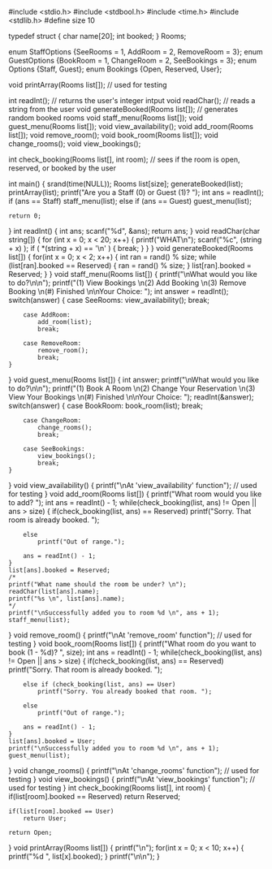 #include <stdio.h>
#include <stdbool.h>
#include <time.h>
#include <stdlib.h>
#define size 10

typedef struct
{
    char name[20];
    int booked;
} Rooms;

enum StaffOptions {SeeRooms = 1, AddRoom = 2, RemoveRoom = 3}; 
enum GuestOptions {BookRoom = 1, ChangeRoom = 2, SeeBookings = 3};
enum Options {Staff, Guest};
enum Bookings {Open, Reserved, User};

void printArray(Rooms list[]); // used for testing

int readInt(); // returns the user's integer intput
void readChar(); // reads a string from the user
void generateBooked(Rooms list[]); // generates random booked rooms
void staff_menu(Rooms list[]); 
void guest_menu(Rooms list[]);
void view_availability();
void add_room(Rooms list[]);
void remove_room();
void book_room(Rooms list[]);
void change_rooms();
void view_bookings();

int check_booking(Rooms list[], int room); // sees if the room is open, reserved, or booked by the user

int main()
{
    srand(time(NULL));
    Rooms list[size];
    generateBooked(list);
    printArray(list);
    printf("Are you a Staff (0) or Guest (1)? ");
    int ans = readInt();
    if (ans == Staff)
        staff_menu(list);
    else if (ans == Guest)
        guest_menu(list);
        
    return 0;
}
int readInt()
{
    int ans;
    scanf("%d", &ans);
    return ans;
}
void readChar(char string[])
{
    for (int x = 0; x < 20; x++) 
    { 
        printf("WHAT\n");
        scanf("%c", (string + x) ); 
        if ( *(string + x) == '\n' ) 
        {
            break;
        }
    }
}
void generateBooked(Rooms list[])
{
    for(int x = 0; x < 2; x++)
    {
        int ran = rand() % size;
        while (list[ran].booked == Reserved)
        {
            ran = rand() % size;
        }
        list[ran].booked = Reserved;
    }
}
void staff_menu(Rooms list[])
{
    printf("\nWhat would you like to do?\n\n");
    printf("(1) View Bookings \n(2) Add Booking \n(3) Remove Booking \n(#) Finished \n\nYour Choice: ");
    int answer = readInt();
    switch(answer)
    {
        case SeeRooms: 
            view_availability();
            break;
            
        case AddRoom:
            add_room(list);
            break;
            
        case RemoveRoom:
            remove_room();
            break;
    }
}
void guest_menu(Rooms list[])
{
        int answer;
    printf("\nWhat would you like to do?\n\n");
    printf("(1) Book A Room \n(2) Change Your Reservation \n(3) View Your Bookings \n(#) Finished \n\nYour Choice: ");
    readInt(&answer);
    switch(answer)
    {
        case BookRoom: 
            book_room(list);
            break;
        
        case ChangeRoom:
            change_rooms();
            break;
            
        case SeeBookings:
            view_bookings();
            break;
    }
}
void view_availability()
{
    printf("\nAt 'view_availability' function"); // used for testing
}
void add_room(Rooms list[])
{
    printf("What room would you like to add? ");
    int ans = readInt() - 1;
    while(check_booking(list, ans) != Open || ans > size)
    {
        if(check_booking(list, ans) == Reserved)
            printf("Sorry. That room is already booked. ");
        
        else
            printf("Out of range.");
        
        ans = readInt() - 1;
    }
    list[ans].booked = Reserved;
    /* 
    printf("What name should the room be under? \n");
    readChar(list[ans].name);
    printf("%s \n", list[ans].name);
    */
    printf("\nSuccessfully added you to room %d \n", ans + 1);
    staff_menu(list);
}
void remove_room()
{
    printf("\nAt 'remove_room' function"); // used for testing
}
void book_room(Rooms list[])
{
    printf("What room do you want to book (1 - %d)? ", size);
    int ans = readInt() - 1;
    while(check_booking(list, ans) != Open || ans > size)
    {
        if(check_booking(list, ans) == Reserved)
            printf("Sorry. That room is already booked. ");

        else if (check_booking(list, ans) == User)
            printf("Sorry. You already booked that room. ");
        
        else
            printf("Out of range.");
        
        ans = readInt() - 1;
    }
    list[ans].booked = User;
    printf("\nSuccessfully added you to room %d \n", ans + 1);
    guest_menu(list);
}
void change_rooms()
{
    printf("\nAt 'change_rooms' function"); // used for testing
}
void view_bookings()
{
    printf("\nAt 'view_bookings' function"); // used for testing
}
int check_booking(Rooms list[], int room)
{
    if(list[room].booked == Reserved)
        return Reserved;
    
    if(list[room].booked == User)
        return User;
    
    return Open;
}
void printArray(Rooms list[])
{
    printf("\n");
    for(int x = 0; x < 10; x++)
    {
        printf("%d ", list[x].booked);
    }
    printf("\n\n");
}
